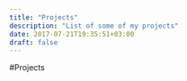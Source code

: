 ```yaml
---
title: "Projects"
description: "List of some of my projects"
date: 2017-07-21T19:35:51+03:00
draft: false
---
```


#Projects